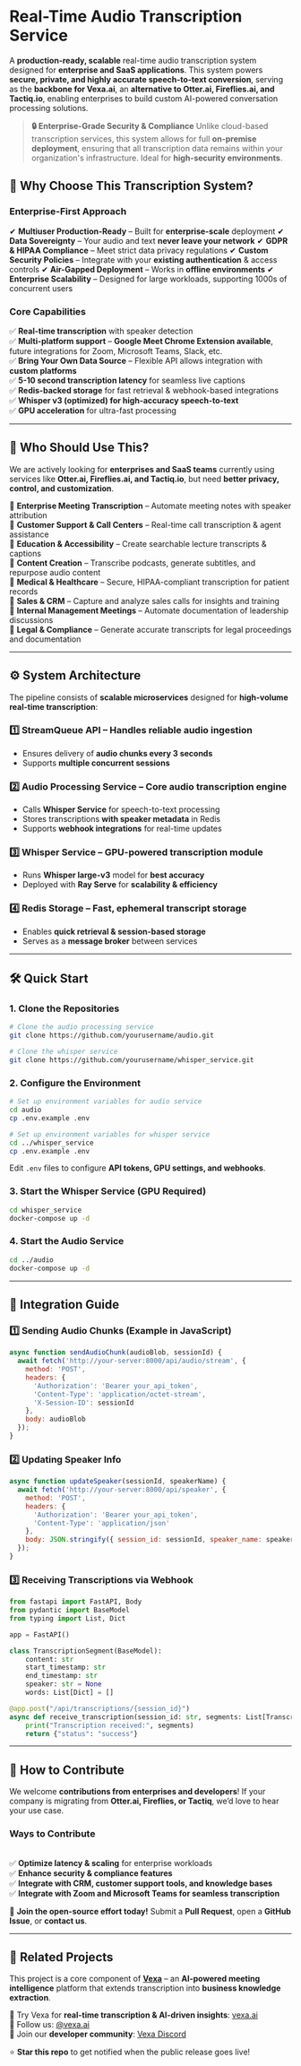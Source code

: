 # Real-Time Audio Transcription Service

A **production-ready, scalable** real-time audio transcription system designed for **enterprise and SaaS applications**. This system powers **secure, private, and highly accurate speech-to-text conversion**, serving as the **backbone for Vexa.ai**, an **alternative to Otter.ai, Fireflies.ai, and Tactiq.io**, enabling enterprises to build custom AI-powered conversation processing solutions.

> **🔒 Enterprise-Grade Security & Compliance** Unlike cloud-based transcription services, this system allows for full **on-premise deployment**, ensuring that all transcription data remains within your organization's infrastructure. Ideal for **high-security environments**.

## 🚀 Why Choose This Transcription System?

### **Enterprise-First Approach**

✔ **Multiuser Production-Ready** – Built for **enterprise-scale** deployment ✔ **Data Sovereignty** – Your audio and text **never leave your network** ✔ **GDPR & HIPAA Compliance** – Meet strict data privacy regulations ✔ **Custom Security Policies** – Integrate with your **existing authentication** & access controls ✔ **Air-Gapped Deployment** – Works in **offline environments** ✔ **Enterprise Scalability** – Designed for large workloads, supporting 1000s of concurrent users

### **Core Capabilities**

✅ **Real-time transcription** with speaker detection\
✅ **Multi-platform support** – **Google Meet Chrome Extension available**, future integrations for Zoom, Microsoft Teams, Slack, etc.\
✅ **Bring Your Own Data Source** – Flexible API allows integration with **custom platforms**\
✅ **5-10 second transcription latency** for seamless live captions\
✅ **Redis-backed storage** for fast retrieval & webhook-based integrations\
✅ **Whisper v3 (optimized) for high-accuracy speech-to-text**\
✅ **GPU acceleration** for ultra-fast processing

---

## 🏢 **Who Should Use This?**

We are actively looking for **enterprises and SaaS teams** currently using services like **Otter.ai, Fireflies.ai, and Tactiq.io**, but need **better privacy, control, and customization**.

🔹 **Enterprise Meeting Transcription** – Automate meeting notes with speaker attribution\
🔹 **Customer Support & Call Centers** – Real-time call transcription & agent assistance\
🔹 **Education & Accessibility** – Create searchable lecture transcripts & captions\
🔹 **Content Creation** – Transcribe podcasts, generate subtitles, and repurpose audio content\
🔹 **Medical & Healthcare** – Secure, HIPAA-compliant transcription for patient records\
🔹 **Sales & CRM** – Capture and analyze sales calls for insights and training\
🔹 **Internal Management Meetings** – Automate documentation of leadership discussions\
🔹 **Legal & Compliance** – Generate accurate transcripts for legal proceedings and documentation

---

## ⚙️ System Architecture

The pipeline consists of **scalable microservices** designed for **high-volume real-time transcription**:

### **1️⃣ StreamQueue API** – Handles reliable audio ingestion

- Ensures delivery of **audio chunks every 3 seconds**
- Supports **multiple concurrent sessions**

### **2️⃣ Audio Processing Service** – Core audio transcription engine

- Calls **Whisper Service** for speech-to-text processing
- Stores transcriptions **with speaker metadata** in Redis
- Supports **webhook integrations** for real-time updates

### **3️⃣ Whisper Service** – GPU-powered transcription module

- Runs **Whisper large-v3** model for **best accuracy**
- Deployed with **Ray Serve** for **scalability & efficiency**

### **4️⃣ Redis Storage** – Fast, ephemeral transcript storage

- Enables **quick retrieval & session-based storage**
- Serves as a **message broker** between services

---

## 🛠 **Quick Start**

### **1. Clone the Repositories**

```sh
# Clone the audio processing service
git clone https://github.com/yourusername/audio.git

# Clone the whisper service
git clone https://github.com/yourusername/whisper_service.git
```

### **2. Configure the Environment**

```sh
# Set up environment variables for audio service
cd audio
cp .env.example .env

# Set up environment variables for whisper service
cd ../whisper_service
cp .env.example .env
```

Edit `.env` files to configure **API tokens, GPU settings, and webhooks**.

### **3. Start the Whisper Service** (GPU Required)

```sh
cd whisper_service
docker-compose up -d
```

### **4. Start the Audio Service**

```sh
cd ../audio
docker-compose up -d
```

---

## 🔌 **Integration Guide**

### **1️⃣ Sending Audio Chunks** (Example in JavaScript)

```js
async function sendAudioChunk(audioBlob, sessionId) {
  await fetch('http://your-server:8000/api/audio/stream', {
    method: 'POST',
    headers: {
      'Authorization': 'Bearer your_api_token',
      'Content-Type': 'application/octet-stream',
      'X-Session-ID': sessionId
    },
    body: audioBlob
  });
}
```

### **2️⃣ Updating Speaker Info**

```js
async function updateSpeaker(sessionId, speakerName) {
  await fetch('http://your-server:8000/api/speaker', {
    method: 'POST',
    headers: {
      'Authorization': 'Bearer your_api_token',
      'Content-Type': 'application/json'
    },
    body: JSON.stringify({ session_id: sessionId, speaker_name: speakerName })
  });
}
```

### **3️⃣ Receiving Transcriptions via Webhook**

```python
from fastapi import FastAPI, Body
from pydantic import BaseModel
from typing import List, Dict

app = FastAPI()

class TranscriptionSegment(BaseModel):
    content: str
    start_timestamp: str
    end_timestamp: str
    speaker: str = None
    words: List[Dict] = []

@app.post("/api/transcriptions/{session_id}")
async def receive_transcription(session_id: str, segments: List[TranscriptionSegment] = Body(...)):
    print("Transcription received:", segments)
    return {"status": "success"}
```

---

## 🤝 **How to Contribute**

We welcome **contributions from enterprises and developers**! If your company is migrating from **Otter.ai, Fireflies, or Tactiq**, we’d love to hear your use case.

### **Ways to Contribute**

\
✅ **Optimize latency & scaling** for enterprise workloads\
✅ **Enhance security & compliance features**\
✅ **Integrate with CRM, customer support tools, and knowledge bases**\
✅ **Integrate with Zoom and Microsoft Teams for seamless transcription**

🚀 **Join the open-source effort today!** Submit a **Pull Request**, open a **GitHub Issue**, or **contact us**.

---

## 🔗 **Related Projects**

This project is a core component of **[Vexa](https://vexa.ai)** – an **AI-powered meeting intelligence** platform that extends transcription into **business knowledge extraction**.

🔹 Try Vexa for **real-time transcription & AI-driven insights**: [vexa.ai](https://vexa.ai)\
🔹 Follow us: [@vexa.ai](https://linkedin.com/company/vexa-ai)\
🔹 Join our **developer community**: [Vexa Discord](https://discord.gg/vexa)

⭐ **Star this repo** to get notified when the public release goes live!

